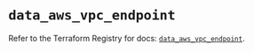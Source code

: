 # `data_aws_vpc_endpoint`

Refer to the Terraform Registry for docs: [`data_aws_vpc_endpoint`](https://registry.terraform.io/providers/hashicorp/aws/6.13.0/docs/data-sources/vpc_endpoint).

